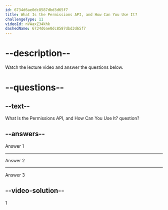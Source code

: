 ```yaml
---
id: 6734d6ae0dc8587dbd3d65f7
title: What Is the Permissions API, and How Can You Use It?
challengeType: 11
videoId: nVAaxZ34khk
dashedName: 6734d6ae0dc8587dbd3d65f7
---
```


# --description--

Watch the lecture video and answer the questions below.

# --questions--

## --text--

What Is the Permissions API, and How Can You Use It? question?

## --answers--

Answer 1

---

Answer 2

---

Answer 3

## --video-solution--

1
